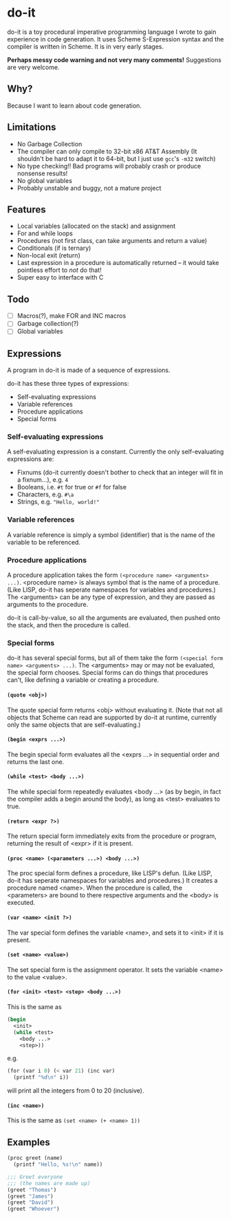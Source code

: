 # do-it
do-it is a toy procedural imperative programming language I wrote to gain experience in code generation. It uses Scheme S-Expression syntax and the compiler is written in Scheme. It is in very early stages.

**Perhaps messy code warning and not very many comments!** Suggestions are very welcome.

## Why?
Because I want to learn about code generation.

## Limitations
* No Garbage Collection
* The compiler can only compile to 32-bit x86 AT&T Assembly
  (It shouldn't be hard to adapt it to 64-bit, but I just use `gcc`'s `-m32` switch)
* No type checking!! Bad programs will probably crash or produce nonsense results!
* No global variables
* Probably unstable and buggy, not a mature project

## Features
* Local variables (allocated on the stack) and assignment
* For and while loops
* Procedures (not first class, can take arguments and return a value)
* Conditionals (if is ternary)
* Non-local exit (return)
* Last expression in a procedure is automatically returned &ndash; it would take pointless effort to *not* do that!
* Super easy to interface with C

## Todo
- [ ] Macros(?), make FOR and INC macros
- [ ] Garbage collection(?)
- [ ] Global variables

## Expressions
A program in do-it is made of a sequence of expressions.

do-it has these three types of expressions:

* Self-evaluating expressions
* Variable references
* Procedure applications
* Special forms

### Self-evaluating expressions
A self-evaluating expression is a constant. Currently the only self-evaluating expressions are:

* Fixnums (do-it currently doesn't bother to check that an integer will fit in a fixnum&hellip;), e.g. `4`
* Booleans, i.e. `#t` for true or `#f` for false
* Characters, e.g. `#\a`
* Strings, e.g. `"Hello, world!"`

### Variable references
A variable reference is simply a symbol (identifier) that is the name of the variable to be referenced.

### Procedure applications
A procedure application takes the form `(<procedure name> <arguments> ...)`. \<procedure name\> is always symbol that is the name of a procedure. (Like LISP, do-it has seperate namespaces for variables and procedures.) The \<arguments\> can be any type of expression, and they are passed as arguments to the procedure.

do-it is call-by-value, so all the arguments are evaluated, then pushed onto the stack, and then the procedure is called.

### Special forms
do-it has several special forms, but all of them take the form `(<special form name> <arguments> ...)`. The \<arguments\> may or may not be evaluated, the special form chooses. Special forms can do things that procedures can't, like defining a variable or creating a procedure.

#### `(quote <obj>)`
The quote special form returns \<obj\> without evaluating it. (Note that not all objects that Scheme can read are supported by do-it at runtime, currently only the same objects that are self-evaluating.)

#### `(begin <exprs ...>)`
The begin special form evaluates all the \<exprs ...\> in sequential order and returns the last one.

#### `(while <test> <body ...>)`
The while special form repeatedly evaluates \<body ...\> (as by begin, in fact the compiler adds a begin around the body), as long as \<test\> evaluates to true.

#### `(return <expr ?>)`
The return special form immediately exits from the procedure or program, returning the result of \<expr\> if it is present.

#### `(proc <name> (<parameters ...>) <body ...>)`
The proc special form defines a procedure, like LISP's defun. (Like LISP, do-it has seperate namespaces for variables and procedures.) It creates a procedure named \<name\>. When the procedure is called, the \<parameters\> are bound to there respective arguments and the \<body\> is executed.

#### `(var <name> <init ?>)`
The var special form defines the variable \<name\>, and sets it to \<init\> if it is present.

#### `(set <name> <value>)`
The set special form is the assignment operator. It sets the variable \<name\> to the value \<value\>.

#### `(for <init> <test> <step> <body ...>)`
This is the same as

```scheme
(begin
  <init>
  (while <test>
    <body ...>
    <step>))
```

e.g.

```scheme
(for (var i 0) (< var 21) (inc var)
  (printf "%d\n" i))
```

will print all the integers from 0 to 20 (inclusive).

#### `(inc <name>)`
This is the same as `(set <name> (+ <name> 1))`

## Examples

```scheme
(proc greet (name)
  (printf "Hello, %s!\n" name))

;;; Greet everyone
;;; (the names are made up)
(greet "Thomas")
(greet "James")
(greet "David")
(greet "Whoever")
```
